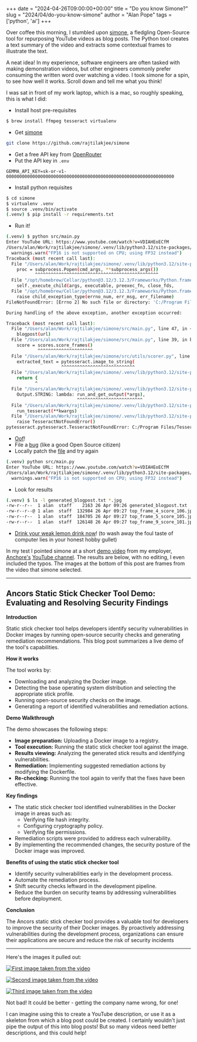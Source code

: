 +++
date = "2024-04-26T09:00:00+00:00"
title = "Do you know Simone?"
slug = "2024/04/do-you-know-simone"
author = "Alan Pope"
tags = ['python', 'ai']
+++

Over coffee this morning, I stumbled upon [simone](https://github.com/rajtilakjee/simone), a fledgling Open-Source tool for repurposing YouTube videos as blog posts. The Python tool creates a text summary of the video and extracts some contextual frames to illustrate the text. 

A neat idea! In my experience, software engineers are often tasked with making demonstration videos, but other engineers commonly prefer consuming the written word over watching a video. I took simone for a spin, to see how well it works. Scroll down and tell me what you think! 

I was sat in front of my work laptop, which is a mac, so roughly speaking, this is what I did:

* Install host pre-requisites
```bash
$ brew install ffmpeg tesseract virtualenv
```
* Get [simone](https://github.com/rajtilakjee/simone)
```bash
git clone https://github.com/rajtilakjee/simone
```
* Get a free API key from [OpenRouter](https://openrouter.ai/)
* Put the API key in `.env`
```text
GEMMA_API_KEY=sk-or-v1-0000000000000000000000000000000000000000000000000000000000000000
```
* Install python requisites
```bash
$ cd simone
$ virtualenv .venv
$ source .venv/bin/activate
(.venv) $ pip install -r requirements.txt
```
* Run it!
```bash
(.venv) $ python src/main.py
Enter YouTube URL: https://www.youtube.com/watch?v=VDIAHEoECfM
/Users/alan/Work/rajtilakjee/simone/.venv/lib/python3.12/site-packages/whisper/transcribe.py:115: UserWarning: FP16 is not supported on CPU; using FP32 instead
  warnings.warn("FP16 is not supported on CPU; using FP32 instead")
Traceback (most recent call last):
  File "/Users/alan/Work/rajtilakjee/simone/.venv/lib/python3.12/site-packages/pytesseract/pytesseract.py", line 255, in run_tesseract
    proc = subprocess.Popen(cmd_args, **subprocess_args())
           ^^^^^^^^^^^^^^^^^^^^^^^^^^^^^^^^^^^^^^^^^^^^^^^
  File "/opt/homebrew/Cellar/python@3.12/3.12.3/Frameworks/Python.framework/Versions/3.12/lib/python3.12/subprocess.py", line 1026, in __init__
    self._execute_child(args, executable, preexec_fn, close_fds,
  File "/opt/homebrew/Cellar/python@3.12/3.12.3/Frameworks/Python.framework/Versions/3.12/lib/python3.12/subprocess.py", line 1955, in _execute_child
    raise child_exception_type(errno_num, err_msg, err_filename)
FileNotFoundError: [Errno 2] No such file or directory: 'C:/Program Files/Tesseract-OCR/tesseract.exe'

During handling of the above exception, another exception occurred:

Traceback (most recent call last):
  File "/Users/alan/Work/rajtilakjee/simone/src/main.py", line 47, in <module>
    blogpost(url)
  File "/Users/alan/Work/rajtilakjee/simone/src/main.py", line 39, in blogpost
    score = scores.score_frames()
            ^^^^^^^^^^^^^^^^^^^^^
  File "/Users/alan/Work/rajtilakjee/simone/src/utils/scorer.py", line 20, in score_frames
    extracted_text = pytesseract.image_to_string(
                     ^^^^^^^^^^^^^^^^^^^^^^^^^^^^
  File "/Users/alan/Work/rajtilakjee/simone/.venv/lib/python3.12/site-packages/pytesseract/pytesseract.py", line 423, in image_to_string
    return {
           ^
  File "/Users/alan/Work/rajtilakjee/simone/.venv/lib/python3.12/site-packages/pytesseract/pytesseract.py", line 426, in <lambda>
    Output.STRING: lambda: run_and_get_output(*args),
                           ^^^^^^^^^^^^^^^^^^^^^^^^^
  File "/Users/alan/Work/rajtilakjee/simone/.venv/lib/python3.12/site-packages/pytesseract/pytesseract.py", line 288, in run_and_get_output
    run_tesseract(**kwargs)
  File "/Users/alan/Work/rajtilakjee/simone/.venv/lib/python3.12/site-packages/pytesseract/pytesseract.py", line 260, in run_tesseract
    raise TesseractNotFoundError()
pytesseract.pytesseract.TesseractNotFoundError: C:/Program Files/Tesseract-OCR/tesseract.exe is not installed or it's not in your PATH. See README file for more information.
```
* [Oof](https://www.youtube.com/watch?v=3w-2gUSus34)!
* File a [bug](https://github.com/rajtilakjee/simone/issues/7) (like a good Open Source citizen)
* Locally patch the [file](https://github.com/rajtilakjee/simone/blob/main/src/utils/scorer.py#L15) and try again
```bash
(.venv) python src/main.py
Enter YouTube URL: https://www.youtube.com/watch?v=VDIAHEoECfM
/Users/alan/Work/rajtilakjee/simone/.venv/lib/python3.12/site-packages/whisper/transcribe.py:115: UserWarning: FP16 is not supported on CPU; using FP32 instead
  warnings.warn("FP16 is not supported on CPU; using FP32 instead")
```
* Look for results
```bash
(.venv) $ ls -l generated_blogpost.txt *.jpg
-rw-r--r--  1 alan  staff    2163 26 Apr 09:26 generated_blogpost.txt
-rw-r--r--@ 1 alan  staff  132984 26 Apr 09:27 top_frame_4_score_106.jpg
-rw-r--r--  1 alan  staff  184705 26 Apr 09:27 top_frame_5_score_105.jpg
-rw-r--r--  1 alan  staff  126148 26 Apr 09:27 top_frame_9_score_101.jpg
```
* [Drink your weak lemon drink now](https://youtu.be/a1xjcyyuDM0?si=co6zN_17UIb_3HB4&t=60)! (to wash away the foul taste of computer lies in your honest hobby gullet)

In my test I pointed simone at a short [demo video](https://www.youtube.com/watch?v=VDIAHEoECfM) from my employer, [Anchore's](https://anchore.com/) [YouTube channel](https://www.youtube.com/@Anchore). The results are below, with no editing, I even included the typos. The images at the bottom of this post are frames from the video that simone selected.

----

## Ancors Static Stick Checker Tool Demo: Evaluating and Resolving Security Findings

**Introduction**

Static stick checker tool helps developers identify security vulnerabilities in Docker images by running open-source security checks and generating remediation recommendations. This blog post summarizes a live demo of the tool's capabilities.

**How it works**

The tool works by:

* Downloading and analyzing the Docker image.
* Detecting the base operating system distribution and selecting the appropriate stick profile.
* Running open-source security checks on the image.
* Generating a report of identified vulnerabilities and remediation actions.


**Demo Walkthrough**

The demo showcases the following steps:

* **Image preparation:** Uploading a Docker image to a registry.
* **Tool execution:** Running the static stick checker tool against the image.
* **Results viewing:** Analyzing the generated stick results and identifying vulnerabilities.
* **Remediation:** Implementing suggested remediation actions by modifying the Dockerfile.
* **Re-checking:** Running the tool again to verify that the fixes have been effective.


**Key findings**

* The static stick checker tool identified vulnerabilities in the Docker image in areas such as:
    * Verifying file hash integrity.
    * Configuring cryptography policy.
    * Verifying file permissions.
* Remediation scripts were provided to address each vulnerability.
* By implementing the recommended changes, the security posture of the Docker image was improved.


**Benefits of using the static stick checker tool**

* Identify security vulnerabilities early in the development process.
* Automate the remediation process.
* Shift security checks leftward in the development pipeline.
* Reduce the burden on security teams by addressing vulnerabilities before deployment.


**Conclusion**

The Ancors static stick checker tool provides a valuable tool for developers to improve the security of their Docker images. By proactively addressing vulnerabilities during the development process, organizations can ensure their applications are secure and reduce the risk of security incidents

----

Here's the images it pulled out:

[![First image taken from the video](/images/2024-04-26/top_frame_4_score_106.jpg)](/images/2024-04-26/top_frame_4_score_106.jpg)

[![Second image taken from the video](/images/2024-04-26/top_frame_5_score_105.jpg)](/images/2024-04-26/top_frame_5_score_105.jpg)

[![Third image taken from the video](/images/2024-04-26/top_frame_9_score_101.jpg)](/images/2024-04-26/top_frame_9_score_101.jpg)

Not bad! It could be better - getting the company name wrong, for one! 

I can imagine using this to create a YouTube description, or use it as a skeleton from which a blog post could be created. I certainly wouldn't just pipe the output of this into blog posts! But so many videos need better descriptions, and this could help!